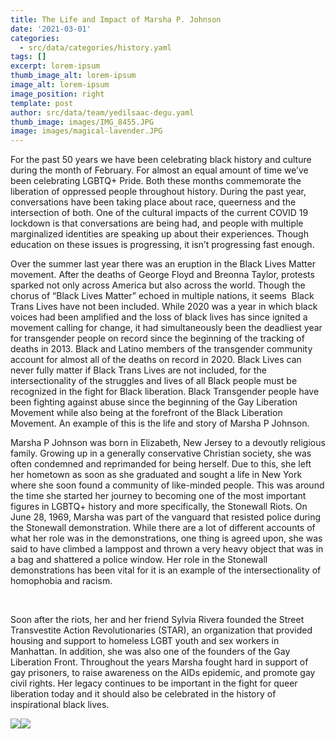 ```yaml
---
title: The Life and Impact of Marsha P. Johnson
date: '2021-03-01'
categories:
  - src/data/categories/history.yaml
tags: []
excerpt: lorem-ipsum
thumb_image_alt: lorem-ipsum
image_alt: lorem-ipsum
image_position: right
template: post
author: src/data/team/yedilsaac-degu.yaml
thumb_image: images/IMG_8455.JPG
image: images/magical-lavender.JPG
---
```

For the past 50 years we have been celebrating black history and culture during the month of February. For almost an equal amount of time we’ve been celebrating LGBTQ+ Pride. Both these months commemorate the liberation of oppressed people throughout history. During the past year, conversations have been taking place about race, queerness and the intersection of both. One of the cultural impacts of the current COVID 19 lockdown is that conversations are being had, and people with multiple marginalized identities are speaking up about their experiences. Though education on these issues is progressing, it isn’t progressing fast enough.



Over the summer last year there was an eruption in the Black Lives Matter movement. After the deaths of George Floyd and Breonna Taylor, protests sparked not only across America but also across the world. Though the chorus of “Black Lives Matter” echoed in multiple nations, it seems  Black Trans Lives have not been included. While 2020 was a year in which black voices had been amplified and the loss of black lives has since ignited a movement calling for change, it had simultaneously been the deadliest year for transgender people on record since the beginning of the tracking of deaths in 2013. Black and Latino members of the transgender community account for almost all of the deaths on record in 2020. Black Lives can never fully matter if Black Trans Lives are not included, for the intersectionality of the struggles and lives of all Black people must be recognized in the fight for Black liberation. Black Transgender people have been fighting against abuse since the beginning of the Gay Liberation Movement while also being at the forefront of the Black Liberation Movement. An example of this is the life and story of Marsha P Johnson. 



Marsha P Johnson was born in Elizabeth, New Jersey to a devoutly religious family. Growing up in a generally conservative Christian society, she was often condemned and reprimanded for being herself. Due to this, she left her hometown as soon as she graduated and sought a life in New York where she soon found a community of like-minded people. This was around the time she started her journey to becoming one of the most important figures in LGBTQ+ history and more specifically, the Stonewall Riots. On June 28, 1969, Marsha was part of the vanguard that resisted police during the Stonewall demonstration. While there are a lot of different accounts of what her role was in the demonstrations, one thing is agreed upon, she was said to have climbed a lamppost and thrown a very heavy object that was in a bag and shattered a police window. Her role in the Stonewall demonstrations has been vital for it is an example of the intersectionality of homophobia and racism.

 

Soon after the riots, her and her friend Sylvia Rivera founded the Street Transvestite Action Revolutionaries (STAR), an organization that provided housing and support to homeless LGBT youth and sex workers in Manhattan. In addition, she was also one of the founders of the Gay Liberation Front. Throughout the years Marsha fought hard in support of gay prisoners, to raise awareness on the AIDs epidemic, and promote gay civil rights. Her legacy continues to be important in the fight for queer liberation today and it should also be celebrated in the history of inspirational black lives.

![](https://lh3.googleusercontent.com/RWAwvs7GyapQGpNWGoW70Y6EDGKlFNjLrc6mUd7xBC2GEdFh0Mrz7\_aw0hECgxn_G5x7\_JuDS4d3jWp-qaV6TA_gK46ygrLpY5iaxtiu20MkY3Q90YdONhRQrbF_f8Zf72gvcQEP)![](https://lh4.googleusercontent.com/XICX0cAZHEatLwxAoXTQpHUEeUFQdYCluxZJst8qDuvp1BBLlg7Nb7pXOEoIgTRBRnwIEijoN7zatjYJluhVyW1F6ojBwWmCrehcQLLwU1aVGOXA6Dattckyb-MqOW_yuicad2Lx)
